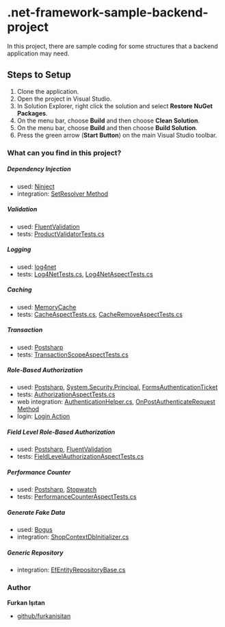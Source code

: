 # .net-framework-sample-backend-project


In this project, there are sample coding for some structures that a backend application may need.

## Steps to Setup

1. Clone the application.
2. Open the project in Visual Studio.
3. In Solution Explorer, right click the solution and select **Restore NuGet Packages**.
4. On the menu bar, choose **Build** and then choose **Clean Solution**.
5. On the menu bar, choose **Build** and then choose **Build Solution**.
6. Press the green arrow (**Start Button**) on the main Visual Studio toolbar.

### What can you find in this project?

##### Dependency Injection
- used: [Ninject](http://www.ninject.org/)
- integration: [SetResolver Method](Shop.MVCWebUI/Global.asax.cs#L22)

##### Validation
- used: [FluentValidation](https://fluentvalidation.net/)
- tests: [ProductValidatorTests.cs](Shop.Business.Tests/ValidationTests/FluentValidation/ProductValidatorTests.cs)

##### Logging
- used: [log4net](https://logging.apache.org/log4net/)
- tests: [Log4NetTests.cs](Shop.Core.Tests/CrossCuttingConcerns/Logging/Log4NetTests.cs), [Log4NetAspectTests.cs](Shop.Business.Tests/AspectTests/Postsharp/Log4NetAspectTests.cs)

##### Caching
- used: [MemoryCache](https://docs.microsoft.com/en-us/dotnet/api/system.runtime.caching.memorycache?view=dotnet-plat-ext-5.0)
- tests: [CacheAspectTests.cs](Shop.Business.Tests/AspectTests/Postsharp/CacheAspectTests.cs),  [CacheRemoveAspectTests.cs](Shop.Business.Tests/AspectTests/Postsharp/CacheRemoveAspectTests.cs)

##### Transaction
- used: [Postsharp](https://www.postsharp.net/)
- tests: [TransactionScopeAspectTests.cs](Shop.Business.Tests/AspectTests/Postsharp/TransactionScopeAspectTests.cs)

##### Role-Based Authorization
- used: [Postsharp](https://www.postsharp.net/), [System.Security.Principal](https://docs.microsoft.com/tr-tr/dotnet/api/system.security.principal?view=dotnet-plat-ext-5.0), [FormsAuthenticationTicket](https://docs.microsoft.com/en-us/dotnet/api/system.web.security.formsauthenticationticket?view=netframework-4.8)
- tests: [AuthorizationAspectTests.cs](Shop.Business.Tests/AspectTests/Postsharp/AuthorizationAspectTests.cs)
- web integration: [AuthenticationHelper.cs](Shop.Core/CrossCuttingConcerns/Security/Web/AuthenticationHelper.cs), [ OnPostAuthenticateRequest Method](Shop.MVCWebUI/Global.asax.cs#L31)
- login: [Login Action](Shop.MVCWebUI/Controllers/HomeController.cs#L35)

##### Field Level Role-Based Authorization
- used: [Postsharp](https://www.postsharp.net/),  [FluentValidation](https://fluentvalidation.net/)
- tests: [FieldLevelAuthorizationAspectTests.cs](Shop.Business.Tests/AspectTests/Postsharp/FieldLevelAuthorizationAspectTests.cs)

##### Performance Counter
- used: [Postsharp](https://www.postsharp.net/), [Stopwatch](https://docs.microsoft.com/en-us/dotnet/api/system.diagnostics.stopwatch?view=net-5.0)
- tests: [PerformanceCounterAspectTests.cs](Shop.Business.Tests/AspectTests/Postsharp/PerformanceCounterAspectTests.cs)

##### Generate Fake Data
- used: [Bogus](https://github.com/bchavez/Bogus)
- integration: [ShopContextDbInitializer.cs](Shop.DataAccess/Concrete/EntityFramework/Configuration/DatabaseInitializers/ShopContextDbInitializer.cs)

##### Generic Repository
- integration: [EfEntityRepositoryBase.cs](Shop.Core/DataAccess/EntityFramework/EfEntityRepositoryBase.cs)

### Author

**Furkan Işıtan**

* [github/furkanisitan](https://github.com/furkanisitan)
